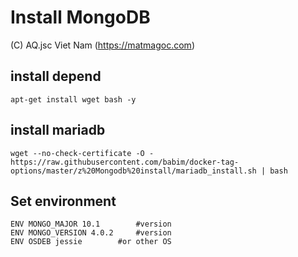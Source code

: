 # Install MongoDB
(C) AQ.jsc Viet Nam (https://matmagoc.com)

## install depend
`apt-get install wget bash -y`

## install mariadb
`wget --no-check-certificate -O - https://raw.githubusercontent.com/babim/docker-tag-options/master/z%20Mongodb%20install/mariadb_install.sh | bash`

## Set environment
```
ENV MONGO_MAJOR 10.1 		#version
ENV MONGO_VERSION 4.0.2		#version
ENV OSDEB jessie		#or other OS
```
